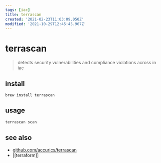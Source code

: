 ```yaml
---
tags: [iac]
title: terrascan
created: '2021-02-23T11:03:09.050Z'
modified: '2021-10-29T12:45:45.967Z'
---
```


# terrascan

> detects security vulnerabilities and compliance violations across in iac

## install

`brew install terrascan`

## usage

```sh
terrascan scan
```

## see also

- [github.com/accurics/terrascan](https://github.com/accurics/terrascan)
- [[terraform]]
